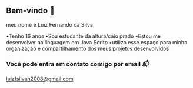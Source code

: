 ## Bem-vindo 👋

meu nome é Luiz Fernando da Silva 


•Tenho 16 anos 
•Sou estudante da altura/caio prado
•Estou me desenvolver na línguagem em Java Scritp 
•utilizo esse espaço para minha organização e compartilhamento dos meus projetos desenvolvidos

### Você pode entra em contato comigo por email 📬

luizfsilvah2008@gmail.com




